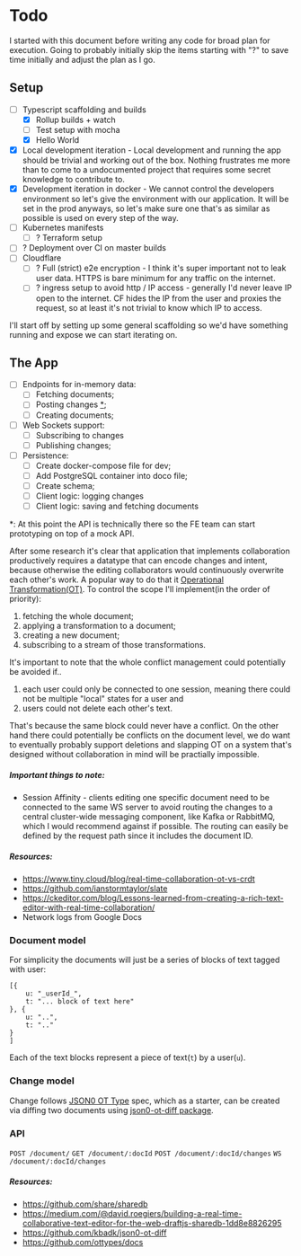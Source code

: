 # Todo

I started with this document before writing any code for broad plan for execution. Going to probably initially skip the items starting with "?" to save time initially and adjust the plan as I go.

## Setup

- [ ] Typescript scaffolding and builds
    + [x] Rollup builds + watch
    + [ ] Test setup with mocha
    + [x] Hello World
- [x] Local development iteration - Local development and running the app should be trivial and working out of the box. Nothing frustrates me more than to come to a undocumented project that requires some secret knowledge to contribute to.
- [x] Development iteration in docker - We cannot control the developers environment so let's give the environment with our application. It will be set in the prod anyways, so let's make sure one that's as similar as possible is used on every step of the way.
- [ ] Kubernetes manifests
    - [ ] ? Terraform setup
- [ ] ? Deployment over CI on master builds
- [ ] Cloudflare
    - [ ] ? Full (strict) e2e encryption - I think it's super important not to leak user data. HTTPS is bare minimum for any traffic on the internet.
    - [ ] ? ingress setup to avoid http / IP access - generally I'd never leave IP open to the internet. CF hides the IP from the user and proxies the request, so at least it's not trivial to know which IP to access.

I'll start off by setting up some general scaffolding so we'd have something running and expose we can start iterating on.

## The App

- [ ] Endpoints for in-memory data:
    + [ ] Fetching documents;
    + [ ] Posting changes [*](#footnote-a);
    + [ ] Creating documents;
- [ ] Web Sockets support:
    + [ ] Subscribing to changes
    + [ ] Publishing changes;
- [ ] Persistence:
    + [ ] Create docker-compose file for dev;
    + [ ] Add PostgreSQL container into doco file;
    + [ ] Create schema;
    + [ ] Client logic: logging changes
    + [ ] Client logic: saving and fetching documents

<a name="footnote-a">*</a>: At this point the API is technically there so the FE team can start prototyping on top of a mock API.

After some research it's clear that application that implements collaboration productively requires a datatype that can encode changes and intent, because otherwise the editing collaborators would continuously overwrite each other's work. A popular way to do that it [Operational Transformation(OT)](en.wikipedia.org/wiki/Operational_transformation). To control the scope I'll implement(in the order of priority):

1. fetching the whole document;
2. applying a transformation to a document;
3. creating a new document;
4. subscribing to a stream of those transformations.

It's important to note that the whole conflict management could potentially be avoided if..

1. each user could only be connected to one session, meaning there could not be multiple "local" states for a user and
2. users could not delete each other's text.

That's because the same block could never have a conflict. On the other hand there could potentially be conflicts on the document level, we do want to eventually probably support deletions and slapping OT on a system that's designed without collaboration in mind will be practially impossible.

##### Important things to note:

- Session Affinity - clients editing one specific document need to be connected to the same WS server to avoid routing the changes to a central cluster-wide messaging component, like Kafka or RabbitMQ, which I would recommend against if possible. The routing can easily be defined by the request path since it includes the document ID.

##### Resources:

- https://www.tiny.cloud/blog/real-time-collaboration-ot-vs-crdt
- https://github.com/ianstormtaylor/slate
- https://ckeditor.com/blog/Lessons-learned-from-creating-a-rich-text-editor-with-real-time-collaboration/
- Network logs from Google Docs

### Document model

For simplicity the documents will just be a series of blocks of text tagged with user:

```
[{
    u: "_userId_",
    t: "... block of text here"
}, {
    u: "..",
    t: ".."
}
]
```

Each of the text blocks represent a piece of text(`t`) by a user(`u`).

### Change model

Change follows [JSON0 OT Type](https://github.com/ottypes/json0) spec, which as a starter, can be created via diffing two documents using [json0-ot-diff package](https://github.com/kbadk/json0-ot-diff).

### API

`POST /document/`
`GET /document/:docId`
`POST /document/:docId/changes`
`WS /document/:docId/changes`

##### Resources:

- https://github.com/share/sharedb
- https://medium.com/@david.roegiers/building-a-real-time-collaborative-text-editor-for-the-web-draftjs-sharedb-1dd8e8826295
- https://github.com/kbadk/json0-ot-diff
- https://github.com/ottypes/docs
